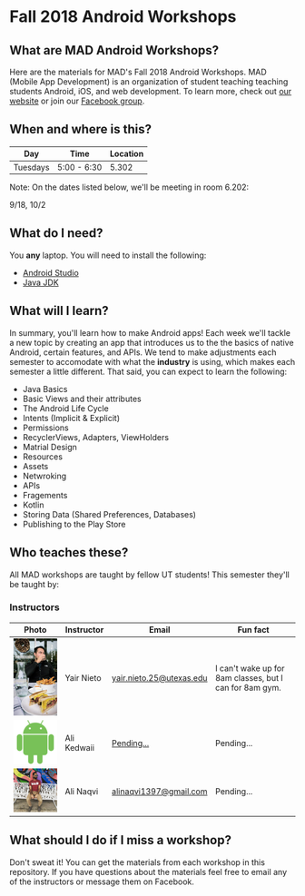 # Fall 2018 Android Workshops

## What are MAD Android Workshops?

Here are the materials for MAD's Fall 2018 Android Workshops. MAD (Mobile App Development) is an organization of student teaching teaching students Android, iOS, and web development. To learn more, check out [our website](https://www.txcsmad.com) or join our [Facebook group](https://www.facebook.com/groups/MADstudentorg).

## When and where is this?

|Day|Time|Location|
|---|---|---|
|Tuesdays|5:00 - 6:30|5.302|

Note: On the dates listed below, we'll be meeting in room 6.202:

9/18, 10/2

## What do I need?

You **any** laptop. You will need to install the following:
* [Android Studio](https://developer.android.com/studio/)
* [Java JDK](http://www.oracle.com/technetwork/java/javase/downloads/jdk8-downloads-2133151.html)

## What will I learn?

In summary, you'll learn how to make Android apps! Each week we'll tackle a new topic by creating an app that introduces us to the the basics of native Android, certain features, and APIs. We tend to make adjustments each semester to accomodate with what the **industry** is using, which makes each semester a little different. That said, you can expect to learn the following:
* Java Basics
* Basic Views and their attributes
* The Android Life Cycle
* Intents (Implicit & Explicit)
* Permissions
* RecyclerViews, Adapters, ViewHolders
* Matrial Design
* Resources
* Assets
* Netwroking
* APIs
* Fragements
* Kotlin
* Storing Data (Shared Preferences, Databases)
* Publishing to the Play Store

## Who teaches these?

All MAD workshops are taught by fellow UT students! This semester they'll be taught by:

### Instructors

|Photo|Instructor|Email|Fun fact|
|---|---|---|---|
|<img src="/instructor/yair.jpg" width="200px" />|Yair Nieto|[yair.nieto.25@utexas.edu](mailto:yair.nieto.25@utexas.edu)|I can't wake up for 8am classes, but I can for 8am gym.|
|<img src="/instructor/andyAndroid.png" width="200px" />|Ali Kedwaii|[Pending...](mailto:)|Pending...|
|<img src="/instructor/aliN.jpg" width="200px" />|Ali Naqvi|[alinaqvi1397@gmail.com](mailto:alinaqvi1397@gmail.com)|Pending...|

## What should I do if I miss a workshop?

Don't sweat it! You can get the materials from each workshop in this repository. If you have questions about the materials feel free to email any of the instructors or message them on Facebook.
